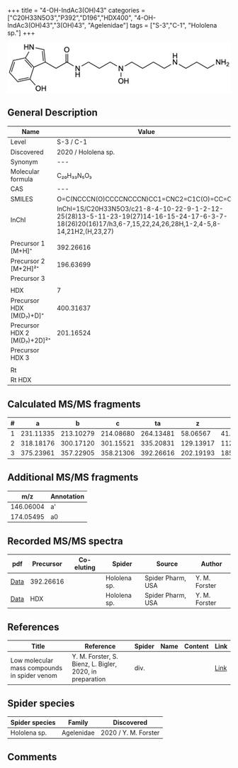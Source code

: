 +++
title = "4-OH-IndAc3(OH)43"
categories = ["C20H33N5O3","P392","D196","HDX400",
"4-OH-IndAc3(OH)43","3(OH)43",
"Agelenidae"]
tags = ["S-3","C-1",
"Hololena sp."]
+++

![](/img/4-OH-IndAc3(OH)43.png)

## General Description

| Name                       | Value              |
|----------------------------|--------------------|
| Level                      | S-3 / C-1          |
| Discovered                 | 2020 / Hololena sp. |
| Synonym                    | ---                |
| Molecular formula          | C₂₀H₃₃N₅O₃                   |
| CAS                        | ---                |
| SMILES | O=C(NCCCN(O)CCCCNCCCN)CC1=CNC2=C1C(O)=CC=C2  |
| InChI  | InChI=1S/C20H33N5O3/c21-8-4-10-22-9-1-2-12-25(28)13-5-11-23-19(27)14-16-15-24-17-6-3-7-18(26)20(16)17/h3,6-7,15,22,24,26,28H,1-2,4-5,8-14,21H2,(H,23,27)  |
|                            |                    |
| Precursor 1 [M+H]⁺         | 392.26616                   |
| Precursor 2 [M+2H]²⁺       | 196.63699                   |
| Precursor 3                |                    |
|                            |                    |
| HDX                        | 7                   |
| Precursor HDX   [M(D₇)+D]⁺   | 400.31637                   |
| Precursor HDX 2 [M(D₇)+2D]²⁺ | 201.16524                   |
| Precursor HDX 3            |                    |
|                            |                    |
| Rt                         |                    |
| Rt HDX                     |                    |

## Calculated MS/MS fragments

| # | a         | b         | c         | ta        | z         | y         | tz        |
|---|-----------|-----------|-----------|-----------|-----------|-----------|-----------|
| 1 | 231.11335 | 213.10279 | 214.08680 | 264.13481 | 58.06567 | 41.03912 | 75.09222 |
| 2 | 318.18176 | 300.17120 | 301.15521 | 335.20831 | 129.13917 | 112.11262 | 162.16063 |
| 3 | 375.23961 | 357.22905 | 358.21306 | 392.26616 | 202.19193 | 185.16538 | 219.21848 |

## Additional MS/MS fragments

| m/z | Annotation |
|-----|------------|
| 146.06004    | a'   |
| 174.05495    | a0   |

## Recorded MS/MS spectra

| pdf                                             | Precursor | Co-eluting | Spider      | Source                       | Author        |
|-------------------------------------------------|-----------|------------|-------------|------------------------------|---------------|
| [Data](/pdf/Hololena-sp/392_4-OH-IndAc3(OH)43_Ho-sp.pdf) | 392.26616 |           | Hololena sp. | Spider Pharm, USA | Y. M. Forster |
| [Data](/pdf/Hololena-sp/392_4-OH-IndAc3(OH)34_IndAc3(OH)43_Ho-sp_HDX.pdf) | HDX |           | Hololena sp. | Spider Pharm, USA | Y. M. Forster |


## References

| Title | Reference | Spider | Name | Content | Link |
|-------|-----------|--------|------|---------|------|
| Low molecular mass compounds in spider venom      | Y. M. Forster, S. Bienz, L. Bigler, 2020, in preparation          | div.       |   |   | [Link](unknown) |

## Spider species

| Spider species     | Family     | Discovered           |
|--------------------|------------|----------------------|
| Hololena sp.       | Agelenidae | 2020 / Y. M. Forster |


## Comments